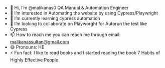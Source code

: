 - 👋 Hi, I’m @malikanas0 QA Manual & Automation Engineer
- 👀 I’m interested in Automating the website by using Cypress/Playwright
- 🌱 I’m currently learning cypress automation
- 💞️ I’m looking to collaborate on Playworght for Autorun the test like Cypress
- 📫 How to reach me you can reach me through email: malikanassultan@gmail.com
- 😄 Pronouns: HE
- ⚡ Fun fact: I like to read books and I started reading the book 7 Habits of Highly Effective People

<!---
malikanas0/malikanas0 is a ✨ special ✨ repository because its `README.md` (this file) appears on your GitHub profile.
You can click the Preview link to take a look at your changes.
--->
